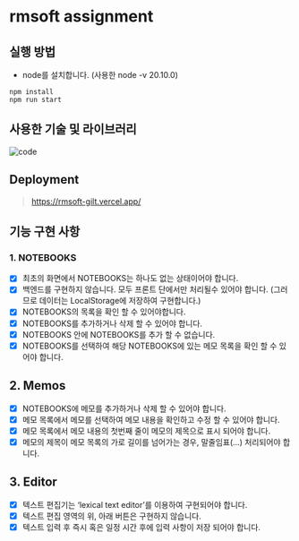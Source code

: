 # rmsoft assignment

## 실행 방법

- node를 설치합니다. (사용한 node -v 20.10.0)

```
npm install
npm run start
```

## 사용한 기술 및 라이브러리

![code](https://github.com/khw970421/rmsoft/assets/59253551/2cc0f70c-bea6-4d93-87da-5117db265ee7)

## Deployment

> https://rmsoft-gilt.vercel.app/

## 기능 구현 사항

### 1. NOTEBOOKS

- [x] 최초의 화면에서 NOTEBOOKS는 하나도 없는 상태이어야 합니다.
- [x] 백엔드를 구현하지 않습니다. 모두 프론트 단에서만 처리될수 있어야 합니다. (그러므로 데이터는 LocalStorage에 저장하여 구현합니다.)
- [x] NOTEBOOKS의 목록을 확인 할 수 있어야합니다.
- [x] NOTEBOOKS를 추가하거나 삭제 할 수 있어야 합니다.
- [x] NOTEBOOKS 안에 NOTEBOOKS를 추가 할 수 없습니다.
- [x] NOTEBOOKS를 선택하여 해당 NOTEBOOKS에 있는 메모 목록을 확인 할 수 있어야 합니다.

## 2. Memos

- [x] NOTEBOOKS에 메모를 추가하거나 삭제 할 수 있어야 합니다.
- [x] 메모 목록에서 메모를 선택하여 메모 내용을 확인하고 수정 할 수 있어야 합니다.
- [x] 메모 목록에서 메모 내용의 첫번째 줄이 메모의 제목으로 표시 되어야 합니다.
- [x] 메모의 제목이 메모 목록의 가로 길이를 넘어가는 경우, 말줄임표(...) 처리되어야 합니다.

## 3. Editor

- [x] 텍스트 편집기는 ‘lexical text editor’를 이용하여 구현되어야 합니다.
- [x] 텍스트 편집 영역의 위, 아래 버튼은 구현하지 않습니다.
- [x] 텍스트 입력 후 즉시 혹은 일정 시간 후에 입력 사항이 저장 되어야 합니다.

